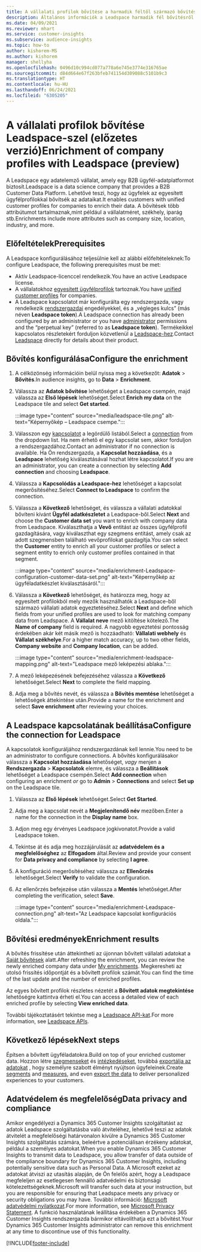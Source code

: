 ```yaml
---
title: A vállalati profilok bővítése a harmadik féltől származó bővítési Leadspace-szel
description: Általános információk a Leadspace harmadik fél bővítésről.
ms.date: 04/09/2021
ms.reviewer: mhart
ms.service: customer-insights
ms.subservice: audience-insights
ms.topic: how-to
author: kishorem-MS
ms.author: kishorem
manager: shellyha
ms.openlocfilehash: 0496d10c994cd077a778a6e745e3774e316765ae
ms.sourcegitcommit: d84d664e67f263bfeb741154d309088c5101b9c3
ms.translationtype: HT
ms.contentlocale: hu-HU
ms.lasthandoff: 06/24/2021
ms.locfileid: "6305205"
---
```

# <a name="enrichment-of-company-profiles-with-leadspace-preview"></a><span data-ttu-id="7176c-103">A vállalati profilok bővítése Leadspace-szel (előzetes verzió)</span><span class="sxs-lookup"><span data-stu-id="7176c-103">Enrichment of company profiles with Leadspace (preview)</span></span>

<span data-ttu-id="7176c-104">A Leadspace egy adatelemző vállalat, amely egy B2B ügyfél-adatplatformot biztosít.</span><span class="sxs-lookup"><span data-stu-id="7176c-104">Leadspace is a data science company that provides a B2B Customer Data Platform.</span></span> <span data-ttu-id="7176c-105">Lehetővé teszi, hogy az ügyfelek az egyesített ügyfélprofilokkal bővítsék az adataikat.</span><span class="sxs-lookup"><span data-stu-id="7176c-105">It enables customers with unified customer profiles for companies to enrich their data.</span></span> <span data-ttu-id="7176c-106">A bővítések több attribútumot tartalmaznak,mint például a vállalatméret, székhely, iparág stb.</span><span class="sxs-lookup"><span data-stu-id="7176c-106">Enrichments include more attributes such as company size, location, industry, and more.</span></span>

## <a name="prerequisites"></a><span data-ttu-id="7176c-107">Előfeltételek</span><span class="sxs-lookup"><span data-stu-id="7176c-107">Prerequisites</span></span>

<span data-ttu-id="7176c-108">A Leadspace konfigurálásához teljesülnie kell az alábbi előfeltételeknek:</span><span class="sxs-lookup"><span data-stu-id="7176c-108">To configure Leadspace, the following prerequisites must be met:</span></span>

- <span data-ttu-id="7176c-109">Aktív Leadspace-licenccel rendelkezik.</span><span class="sxs-lookup"><span data-stu-id="7176c-109">You have an active Leadspace license.</span></span>
- <span data-ttu-id="7176c-110">A vállalatokhoz [egyesített ügyfélprofilok](customer-profiles.md) tartoznak.</span><span class="sxs-lookup"><span data-stu-id="7176c-110">You have [unified customer profiles](customer-profiles.md) for companies.</span></span>
- <span data-ttu-id="7176c-111">A Leadspace kapcsolatot már konfigurálta egy rendszergazda, vagy rendelkezik [rendszergazdai](permissions.md#administrator) engedélyekkel, és a „végleges kulcs” (más néven **Leadspace token**).</span><span class="sxs-lookup"><span data-stu-id="7176c-111">A Leadspace connection has already been configured by an administrator or you have [administrator](permissions.md#administrator) permissions and the “perpetual key” (referred to as **Leadspace token**).</span></span> <span data-ttu-id="7176c-112">Termékeikkel kapcsolatos részletekért forduljon közvetlenül a [Leadspace-hez](https://www.leadspace.com/products/leadspace-on-demand/).</span><span class="sxs-lookup"><span data-stu-id="7176c-112">Contact [Leadspace](https://www.leadspace.com/products/leadspace-on-demand/) directly for details about their product.</span></span>

## <a name="configure-the-enrichment"></a><span data-ttu-id="7176c-113">Bővítés konfigurálása</span><span class="sxs-lookup"><span data-stu-id="7176c-113">Configure the enrichment</span></span>

1. <span data-ttu-id="7176c-114">A célközönség információin belül nyissa meg a következőt: **Adatok** > **Bővítés**.</span><span class="sxs-lookup"><span data-stu-id="7176c-114">In audience insights, go to **Data** > **Enrichment**.</span></span>

1. <span data-ttu-id="7176c-115">Válassza az **Adatok bővítése** lehetőséget a Leadspace csempén, majd válassza az **Első lépések** lehetőséget.</span><span class="sxs-lookup"><span data-stu-id="7176c-115">Select **Enrich my data** on the Leadspace tile and select **Get started**.</span></span>

   :::image type="content" source="media/leadspace-tile.png" alt-text="Képernyőkép – Leadspace csempe.":::

1. <span data-ttu-id="7176c-117">Válasszon egy [kapcsolatot](connections.md) a legördülő listából.</span><span class="sxs-lookup"><span data-stu-id="7176c-117">Select a [connection](connections.md) from the dropdown list.</span></span> <span data-ttu-id="7176c-118">Ha nem érhető el egy kapcsolat sem, akkor forduljon a rendszergazdához.</span><span class="sxs-lookup"><span data-stu-id="7176c-118">Contact an administrator if no connection is available.</span></span> <span data-ttu-id="7176c-119">Ha Ön rendszergazda, a **Kapcsolat hozzáadása**, és a **Leadspace** lehetőség kiválasztásával hozhat létre kapcsolatot.</span><span class="sxs-lookup"><span data-stu-id="7176c-119">If you are an administrator, you can create a connection by selecting **Add connection** and choosing **Leadspace**.</span></span> 

1. <span data-ttu-id="7176c-120">Válassza a **Kapcsolódás a Leadspace-hez** lehetőséget a kapcsolat megerősítéséhez.</span><span class="sxs-lookup"><span data-stu-id="7176c-120">Select **Connect to Leadspace** to confirm the connection.</span></span>

1. <span data-ttu-id="7176c-121">Válassza a **Következő** lehetőséget, és válassza a vállalati adatokkal bővíteni kívánt **Ügyfél adatkészletet** a Leadspace-ből.</span><span class="sxs-lookup"><span data-stu-id="7176c-121">Select **Next** and choose the **Customer data set** you want to enrich with company data from Leadspace.</span></span> <span data-ttu-id="7176c-122">Kiválaszthatja a **Vevő** entitást az összes ügyfélprofil gazdagítására, vagy kiválaszthat egy szegmens entitást, amely csak az adott szegmensben található vevőprofilokat gazdagítja.</span><span class="sxs-lookup"><span data-stu-id="7176c-122">You can select the **Customer** entity to enrich all your customer profiles or select a segment entity to enrich only customer profiles contained in that segment.</span></span>

    :::image type="content" source="media/enrichment-Leadspace-configuration-customer-data-set.png" alt-text="Képernyőkép az ügyféladatkészlet kiválasztásáról.":::

1. <span data-ttu-id="7176c-124">Válassza a **Következő** lehetőséget, és határozza meg, hogy az egyesített profilokból mely mezők használhatók a Leadspace-ből származó vállalati adatok egyeztetéséhez.</span><span class="sxs-lookup"><span data-stu-id="7176c-124">Select **Next** and define which fields from your unified profiles are used to look for matching company data from Leadspace.</span></span> <span data-ttu-id="7176c-125">A **Vállalat neve** mező kitöltése kötelező.</span><span class="sxs-lookup"><span data-stu-id="7176c-125">The **Name of company** field is required.</span></span> <span data-ttu-id="7176c-126">A nagyobb egyeztetési pontosság érdekében akár két másik mező is hozzáadható: **Vállalati webhely** és **Vállalat székhelye**.</span><span class="sxs-lookup"><span data-stu-id="7176c-126">For a higher match accuracy, up to two other fields, **Company website** and **Company location**, can be added.</span></span>

   :::image type="content" source="media/enrichment-leadspace-mapping.png" alt-text="Leadspace mező leképezési ablaka.":::

1. <span data-ttu-id="7176c-128">A mező leképezésének befejezéséhez válassza a **Következő** lehetőséget.</span><span class="sxs-lookup"><span data-stu-id="7176c-128">Select **Next** to complete the field mapping.</span></span>

1. <span data-ttu-id="7176c-129">Adja meg a bővítés nevét, és válassza a **Bővítés memtése** lehetőséget a lehetőségek áttekintése után.</span><span class="sxs-lookup"><span data-stu-id="7176c-129">Provide a name for the enrichment and select **Save enrichment** after reviewing your choices.</span></span>


## <a name="configure-the-connection-for-leadspace"></a><span data-ttu-id="7176c-130">A Leadspace kapcsolatának beállítása</span><span class="sxs-lookup"><span data-stu-id="7176c-130">Configure the connection for Leadspace</span></span> 

<span data-ttu-id="7176c-131">A kapcsolatok konfiguráljához rendszergazdának kell lennie.</span><span class="sxs-lookup"><span data-stu-id="7176c-131">You need to be an administrator to configure connections.</span></span> <span data-ttu-id="7176c-132">A bővítés konfigurálásakor válassza a **Kapcsolat hozzáadása** lehetőséget, *vagy* menjen a **Rendszergazda** > **Kapcsolatok** elemre, és válassza a **Beállítások** lehetőséget a Leadspace csempén.</span><span class="sxs-lookup"><span data-stu-id="7176c-132">Select **Add connection** when configuring an enrichment *or* go to **Admin** > **Connections** and select **Set up** on the Leadspace tile.</span></span>

1. <span data-ttu-id="7176c-133">Válassza az **Első lépések** lehetőséget.</span><span class="sxs-lookup"><span data-stu-id="7176c-133">Select **Get Started**.</span></span> 

1. <span data-ttu-id="7176c-134">Adja meg a kapcsolat nevét a **Megjelenítendő név** mezőben.</span><span class="sxs-lookup"><span data-stu-id="7176c-134">Enter a name for the connection in the **Display name** box.</span></span>

1. <span data-ttu-id="7176c-135">Adjon meg egy érvényes Leadspace jogkivonatot.</span><span class="sxs-lookup"><span data-stu-id="7176c-135">Provide a valid Leadspace token.</span></span>

1. <span data-ttu-id="7176c-136">Tekintse át és adja meg hozzájárulását az **adatvédelem és a megfelelőséghez** az **Elfogadom** által.</span><span class="sxs-lookup"><span data-stu-id="7176c-136">Review and provide your consent for **Data privacy and compliance** by selecting **I agree**.</span></span>

1. <span data-ttu-id="7176c-137">A konfiguráció megerősítéséhez válassza az **Ellenőrzés** lehetőséget.</span><span class="sxs-lookup"><span data-stu-id="7176c-137">Select **Verify** to validate the configuration.</span></span>

1. <span data-ttu-id="7176c-138">Az ellenőrzés befejezése után válassza a **Mentés** lehetőséget.</span><span class="sxs-lookup"><span data-stu-id="7176c-138">After completing the verification, select **Save**.</span></span>
   
   :::image type="content" source="media/enrichment-Leadspace-connection.png" alt-text="Az Leadspace kapcsolat konfigurációs oldala.":::

## <a name="enrichment-results"></a><span data-ttu-id="7176c-140">Bővítési eredmények</span><span class="sxs-lookup"><span data-stu-id="7176c-140">Enrichment results</span></span>

<span data-ttu-id="7176c-141">A bővítés frissítése után áttekintheti az újonnan bővített vállalati adatokat a [Saját bővítések](enrichment-hub.md) alatt.</span><span class="sxs-lookup"><span data-stu-id="7176c-141">After refreshing the enrichment, you can review the newly enriched company data under [My enrichments](enrichment-hub.md).</span></span> <span data-ttu-id="7176c-142">Megkeresheti az utolsó frissítés időpontját és a bővített profilok számát.</span><span class="sxs-lookup"><span data-stu-id="7176c-142">You can find the time of the last update and the number of enriched profiles.</span></span>

<span data-ttu-id="7176c-143">Az egyes bővített profilok részletes nézetét a **Bővített adatok megtekintése** lehetőségre kattintva érheti el.</span><span class="sxs-lookup"><span data-stu-id="7176c-143">You can access a detailed view of each enriched profile by selecting **View enriched data**.</span></span>

<span data-ttu-id="7176c-144">További tájékoztatásért tekintse meg a [Leadspace API-kat](https://support.leadspace.com/hc/en-us/sections/201997649-API).</span><span class="sxs-lookup"><span data-stu-id="7176c-144">For more information, see [Leadspace APIs](https://support.leadspace.com/hc/en-us/sections/201997649-API).</span></span>

## <a name="next-steps"></a><span data-ttu-id="7176c-145">Következő lépések</span><span class="sxs-lookup"><span data-stu-id="7176c-145">Next steps</span></span>

<span data-ttu-id="7176c-146">Építsen a bővített ügyféladatokra.</span><span class="sxs-lookup"><span data-stu-id="7176c-146">Build on top of your enriched customer data.</span></span> <span data-ttu-id="7176c-147">Hozzon létre [szegmenseket](segments.md) és [intézkedéseket](measures.md), továbbá [exportálja az adatokat](export-destinations.md) , hogy személyre szabott élményt nyújtson ügyfeleinek.</span><span class="sxs-lookup"><span data-stu-id="7176c-147">Create [segments](segments.md) and [measures](measures.md), and even [export the data](export-destinations.md) to deliver personalized experiences to your customers.</span></span>

## <a name="data-privacy-and-compliance"></a><span data-ttu-id="7176c-148">Adatvédelem és megfelelőség</span><span class="sxs-lookup"><span data-stu-id="7176c-148">Data privacy and compliance</span></span>

<span data-ttu-id="7176c-149">Amikor engedélyezi a Dynamics 365 Customer Insights szolgáltatást az adatok Leadspace szolgáltatásba való átviteléhez, lehetővé teszi az adatok átvitelét a megfelelőségi határvonalon kívülre a Dynamics 365 Customer Insights szolgáltatás számára, beleértve a potenciálisan érzékeny adatokat, például a személyes adatokat.</span><span class="sxs-lookup"><span data-stu-id="7176c-149">When you enable Dynamics 365 Customer Insights to transmit data to Leadspace, you allow transfer of data outside of the compliance boundary for Dynamics 365 Customer Insights, including potentially sensitive data such as Personal Data.</span></span> <span data-ttu-id="7176c-150">A Microsoft ezeket az adatokat átviszi az utasítás alapján, de Ön felelős azért, hogy a Leadspace megfeleljen az esetlegesen fennálló adatvédelmi és biztonsági kötelezettségeknek.</span><span class="sxs-lookup"><span data-stu-id="7176c-150">Microsoft will transfer such data at your instruction, but you are responsible for ensuring that Leadspace meets any privacy or security obligations you may have.</span></span> <span data-ttu-id="7176c-151">További információ: [Microsoft adatvédelmi nyilatkozat](https://go.microsoft.com/fwlink/?linkid=396732).</span><span class="sxs-lookup"><span data-stu-id="7176c-151">For more information, see [Microsoft Privacy Statement](https://go.microsoft.com/fwlink/?linkid=396732).</span></span>
<span data-ttu-id="7176c-152">A funkció használatának leállítása érdekében a Dynamics 365 Customer Insights rendszergazda bármikor eltávolíthatja ezt a bővítést.</span><span class="sxs-lookup"><span data-stu-id="7176c-152">Your Dynamics 365 Customer Insights administrator can remove this enrichment at any time to discontinue use of this functionality.</span></span>


[!INCLUDE[footer-include](../includes/footer-banner.md)]
